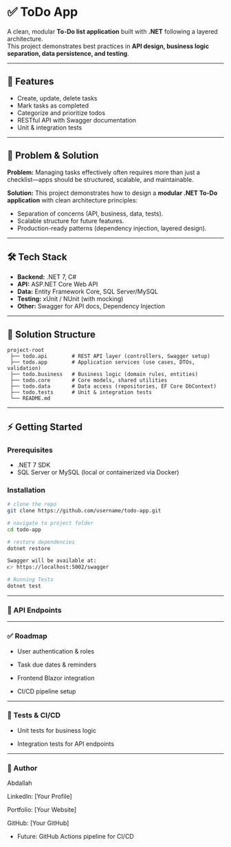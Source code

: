 # ✅ ToDo App  

A clean, modular **To-Do list application** built with **.NET** following a layered architecture.  
This project demonstrates best practices in **API design, business logic separation, data persistence, and testing**.  

---

## 🚀 Features  
- Create, update, delete tasks  
- Mark tasks as completed  
- Categorize and prioritize todos  
- RESTful API with Swagger documentation  
- Unit & integration tests  

---

## 🎯 Problem & Solution  
**Problem:** Managing tasks effectively often requires more than just a checklist—apps should be structured, scalable, and maintainable.  

**Solution:** This project demonstrates how to design a **modular .NET To-Do application** with clean architecture principles:  
- Separation of concerns (API, business, data, tests).  
- Scalable structure for future features.  
- Production-ready patterns (dependency injection, layered design).  

---

## 🛠️ Tech Stack  
- **Backend:** .NET 7, C#  
- **API:** ASP.NET Core Web API  
- **Data:** Entity Framework Core, SQL Server/MySQL  
- **Testing:** xUnit / NUnit (with mocking)  
- **Other:** Swagger for API docs, Dependency Injection  

---

## 📂 Solution Structure 
```plaintext
project-root
 ├── todo.api        # REST API layer (controllers, Swagger setup)
 ├── todo.app        # Application services (use cases, DTOs, validation)
 ├── todo.business   # Business logic (domain rules, entities)
 ├── todo.core       # Core models, shared utilities
 ├── todo.data       # Data access (repositories, EF Core DbContext)
 ├── todo.tests      # Unit & integration tests
 └── README.md

```

---

## ⚡ Getting Started  

### Prerequisites  
- .NET 7 SDK  
- SQL Server or MySQL (local or containerized via Docker)  

### Installation  
```bash
# clone the repo
git clone https://github.com/username/todo-app.git

# navigate to project folder
cd todo-app

# restore dependencies
dotnet restore

Swagger will be available at:
👉 https://localhost:5002/swagger

# Running Tests
dotnet test

```
---
### 📡 API Endpoints
---
### ✅ Roadmap

- User authentication & roles

- Task due dates & reminders

- Frontend Blazor integration

- CI/CD pipeline setup
---

### 🧪 Tests & CI/CD

- Unit tests for business logic

- Integration tests for API endpoints

---

### 👤 Author

Abdallah

LinkedIn: [Your Profile]

Portfolio: [Your Website]

GitHub: [Your GitHub]
- Future: GitHub Actions pipeline for CI/CD

